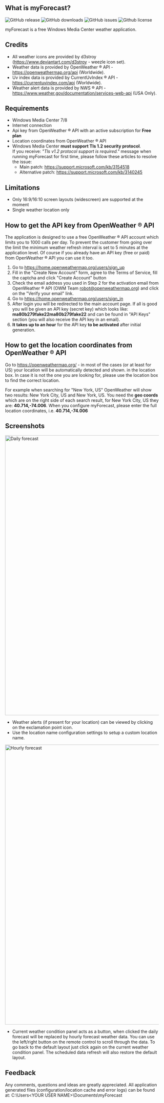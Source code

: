 ## What is myForecast?
![GitHub release](https://img.shields.io/github/v/release/nelinory/myForecast)
![GitHub downloads](https://img.shields.io/github/downloads/nelinory/myForecast/total)
![GitHub issues](https://img.shields.io/github/issues/nelinory/myForecast)
![Github license](https://img.shields.io/github/license/nelinory/myForecast)

myForecast is a free Windows Media Center weather application.

## Credits
- All weather icons are provided by d3stroy (https://www.deviantart.com/d3stroy - weezle icon set).
- Weather data is provided by OpenWeather ® API - https://openweathermap.org/api (Worldwide).
- Uv index data is provided by CurrentUvIndex ® API - https://currentuvindex.com/api (Worldwide).
- Weather alert data is provided by NWS ® API - https://www.weather.gov/documentation/services-web-api (USA Only).

## Requirements
- Windows Media Center 7/8
- Internet connection
- Api key from OpenWeather ® API with an active subscription for **Free plan**
- Location coordinates from OpenWeather ® API
- Windows Media Center **must support Tls 1.2 security protocol**.<br/>If you receive: *"Tls v1.2 protocol support is required."* message when running myForecast for first time, please follow these articles to resolve the issue:
  - Main patch: https://support.microsoft.com/kb/3154518
  - Alternative patch: https://support.microsoft.com/kb/3140245

## Limitations
- Only 16:9/16:10 screen layouts (widescreen) are supported at the moment
- Single weather location only

## How to get the API key from OpenWeather ® API
The application is designed to use a free OpenWeather ® API account which limits you to 1000 calls per day. To prevent the customer from going over the limit the minimum weather refresh interval is set to 5 minutes at the application level. Of course if you already have an API key (free or paid) from OpenWeather ® API you can use it too.

1. Go to https://home.openweathermap.org/users/sign_up
2. Fill in the "Create New Account" form, agree to the Terms of Service, fill the captcha and click "Create Account" button
3. Check the email address you used in Step 2 for the activation email from OpenWeather ® API (OWM Team <robot@openweathermap.org>) and click on the "Verify your email" link.
4. Go to https://home.openweathermap.org/users/sign_in
5. After login you will be redirected to the main account page. If all is good you will be given an API key (secret key) which looks like: **ma80b279fake22ma80b279fake22** and can be found in "API Keys" section (you will also receive the API key in an email).
6. **It takes up to an hour** for the API key **to be activated** after initial generation.

## How to get the location coordinates from OpenWeather ® API
Go to https://openweathermap.org/ - in most of the cases (or at least for US) your location will be automatically detected and shown.
in the location box. In case it is not the one you are looking for, please use the location box to find the correct location.

For example when searching for "New York, US" OpenWeather will show two results: New York City, US and New York, US.
You need the **geo coords** which are on the right side of each search result, for New York City, US they are: **40.714,-74.006**.
When you configure myForecast, please enter the full location coordinates, i.e. **40.714,-74.006**

## Screenshots
<img src="https://user-images.githubusercontent.com/15143882/81483585-e05df580-9204-11ea-9fda-582552cbc3f0.png" alt="Daily forecast" width="914"/><br/>
- Weather alerts (if present for your location) can be viewed by clicking on the exclamation point icon.
- Use the location name configuration settings to setup a custom location name.

<img src="https://user-images.githubusercontent.com/15143882/81483592-e6ec6d00-9204-11ea-9e82-aa699960b4f0.png" alt="Hourly forecast" width="914"/><br/>
- Current weather condition panel acts as a button, when clicked the daily forecast will be replaced by hourly forecast weather data. You can use the left/right button on the remote control to scroll through the data. To go back to the default layout just click again on the current weather condition panel. The scheduled data refresh will also restore the default layout.

## Feedback
Any comments, questions and ideas are greatly appreciated.
All application generated files (configuration/location cache and error logs) can be found at: C:\Users\<YOUR USER NAME>\Documents\myForecast
